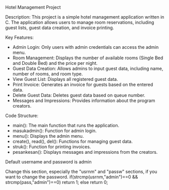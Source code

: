 Hotel Management Project

Description:
This project is a simple hotel management application written in C. The application allows users to manage room reservations, including guest lists, guest data creation, and invoice printing.

Key Features:
- Admin Login: Only users with admin credentials can access the admin menu.
- Room Management: Displays the number of available rooms (Single Bed and Double Bed) and the price per night.
- Guest Data Creation: Allows admins to input guest data, including name, number of rooms, and room type.
- View Guest List: Displays all registered guest data.
- Print Invoice: Generates an invoice for guests based on the entered data.
- Delete Guest Data: Deletes guest data based on queue number.
- Messages and Impressions: Provides information about the program creators.

Code Structure:
- main(): The main function that runs the application.
- masukadmin(): Function for admin login.
- menu(): Displays the admin menu.
- create(), read(), del(): Functions for managing guest data.
- struk(): Function for printing invoices.
- pesankesan(): Displays messages and impressions from the creators.

Default username and password is admin

Change this section, especially the "usrnm" and "passw" sections, if you want to change the password.
if(strcmp(usrnm,"admin")==0 && strcmp(pass,"admin")==0) return 1;
    else return 0;
